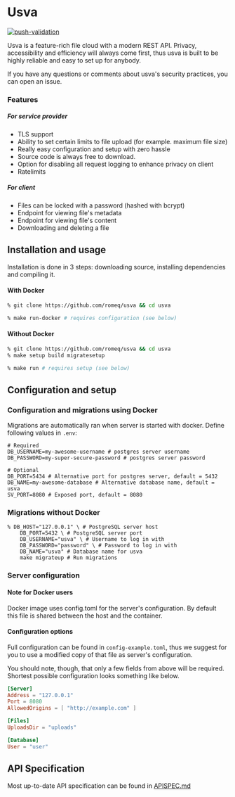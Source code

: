 # Usva
[![push-validation](https://github.com/romeq/usva/actions/workflows/push-validation.yml/badge.svg)](https://github.com/romeq/usva/actions/workflows/push-validation.yml)

Usva is a feature-rich file cloud with a modern REST API.
Privacy, accessibility and efficiency will always come first, thus usva is built to be highly reliable and easy to set up for anybody.

If you have any questions or comments about usva's security practices, you can open an issue.

### Features

##### For service provider

- TLS support
- Ability to set certain limits to file upload (for example. maximum file size)
- Really easy configuration and setup with zero hassle
- Source code is always free to download.
- Option for disabling all request logging to enhance privacy on client
- Ratelimits

##### For client

- Files can be locked with a password (hashed with bcrypt)
- Endpoint for viewing file's metadata
- Endpoint for viewing file's content
- Downloading and deleting a file

## Installation and usage

Installation is done in 3 steps: downloading source, installing dependencies and compiling it.

#### With Docker

```sh
% git clone https://github.com/romeq/usva && cd usva

% make run-docker # requires configuration (see below)
```

#### Without Docker

```sh
% git clone https://github.com/romeq/usva && cd usva
% make setup build migratesetup

% make run # requires setup (see below)
```

## Configuration and setup

### Configuration and migrations using Docker

Migrations are automatically ran when server is started with docker.
Define following values in `.env`:

```shell
# Required
DB_USERNAME=my-awesome-username # postgres server username
DB_PASSWORD=my-super-secure-password # postgres server password

# Optional
DB_PORT=5434 # Alternative port for postgres server, default = 5432
DB_NAME=my-awesome-database # Alternative database name, default = usva
SV_PORT=8080 # Exposed port, default = 8080
```

### Migrations without Docker

```shell
% DB_HOST="127.0.0.1" \ # PostgreSQL server host
	DB_PORT=5432 \ # PostgreSQL server port
	DB_USERNAME="usva" \ # Username to log in with
	DB_PASSWORD="password" \ # Password to log in with
	DB_NAME="usva" # Database name for usva
	make migrateup # Run migrations
```

### Server configuration

#### Note for Docker users

Docker image uses config.toml for the server's configuration. By default this file is
shared between the host and the container.

#### Configuration options

Full configuration can be found in `config-example.toml`, thus we suggest for you to use
a modified copy of that file as server's configuration.

You should note, though, that only a few fields from above will be required.
Shortest possible configuration looks something like below.

```toml
[Server]
Address = "127.0.0.1"
Port = 8080
AllowedOrigins = [ "http://example.com" ]

[Files]
UploadsDir = "uploads"

[Database]
User = "user"
```

## API Specification

Most up-to-date API specification can be found in [APISPEC.md](../APISPEC.md)
